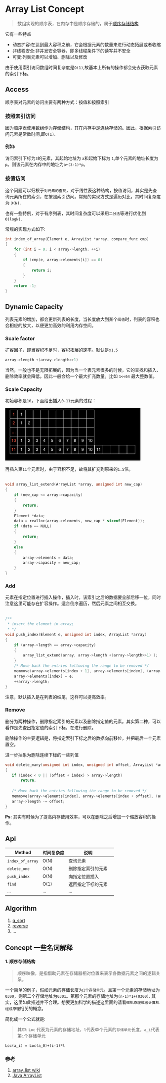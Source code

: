 # Array List Concept
> 数组实现的顺序表，在内存中是顺序存储的，属于[顺序存储结构](#concept1)

它有一些特点
+ 动态扩容:在达到最大容积之前，它会根据元素的数量来进行动态拓展或者收缩
+ 非线程安全:非并发安全容器，即多线程条件下的读写并不安全
+ 可变:列表元素可以增加、删除以及修改

由于使用索引访问数组时间复杂度是`O(1)`,故基本上所有的操作都会先去获取元素的索引下标。

## Access 
顺序表对元素的访问主要有两种方式：按值和按照索引

### 按照索引访问

因为顺序表使用数组作为存储结构，其在内存中是连续存储的。因此，根据索引访问元素是常数时间,即`O(1)`.

#### 例如:
访问索引下标为`3`的元素，其起始地址为 `a`和起始下标为 `1`,单个元素的地址长度为 `p`。则该元素在内存中的地址为`a+(3-1)*p`。 

### 按值访问

这个问题可以归根于`对元素的查找`，对于线性表这种结构，按值访问，其实是先查询元素所在的索引，在按照索引访问。常规的实现方式是遍历对比，其时间复杂度为 `O(N)`.

也有一些特例，对于有序列表，其时间复杂度可以采用`二分法`等进行优化到 `O(logN)`.

常规的实现方式如下:
```c
int index_of_array(Element e, ArrayList *array, compare_func cmp)
{
    for (int i = 0; i < array->length; ++i)
    {
        if (cmp(e, array->elements[i]) == 0)
        {
            return i;
        }
    }
    return -1;
}

```

## Dynamic Capacity

列表元素的增加，都会更新列表的长度，当长度放大到某个`阈值`时，列表的容积也会相应的放大，以便更加高效的利用内存空间。

### Scale factor
扩容因子，即当容积不足时，容积拓展的速率。默认是`x1.5`

```c
array->length +(array->length>>1) 
```
当然，一般也不是无限拓展的，因为当一个表元素很多的时候，它的查找和插入、删除效率就会降低。因此一般会给一个最大扩充数量。比如 `1<<64` 最大整数值。

### Scale Capacity

初始容积是`10`，下面给出插入`0-11`元素的过程：

![](https://raw.githubusercontent.com/hsjfans/git_resource/master/20190409122025.png)

再插入第`11`个元素时，由于容积不足，故将其扩充到原来的`1.5`倍。

```c

void array_list_extend(ArrayList *array, unsigned int new_cap)
{
    if (new_cap <= array->capacity)
    {
        return;
    }
    Element *data;
    data = realloc(array->elements, new_cap * sizeof(Element));
    if (data == NULL)
    {
        return;
    }
    else
    {
        array->elements = data;
        array->capacity = new_cap;
    }
}

```


### Add 
元素在指定位置进行插入操作，插入时，该索引之后的数据要全部后移一位，同时注意这里可能存在扩容操作。适合倒序遍历，然后元素之间相互交换。
```c

/**
 * insert the element in array;
 * */
void push_index(Element e, unsigned int index, ArrayList *array)
{
    if (array->length == array->capacity)
    {
        array_list_extend(array, array->length +(array->length>>1) );
    }
    /* Move back the entries following the range to be removed */
    memmove(array->elements[index + 1], array->elements[index], (array->length - index) * sizeof(Element));
    array->elements[index] = e;
    ++array->length;
}

```

注意，默认插入是在列表的结尾，这样可以提高效率。

### Remove

删分为两种操作，删除指定索引的元素以及删除指定值的元素。其实第二种，可以看作是先查出指定值的索引下标，在进行删除。

删除操作的主要逻辑是，将指定索引下标之后的数据向前移位，并把最后一个元素置空。

进一步抽象为删除连续下标的一些列值

 ```c
void delete_many(unsigned int index, unsigned int offset, ArrayList *array)
{
    if (index < 0 || (offset + index) > array->length)
        return;

    /* Move back the entries following the range to be removed */
    memmove(array->elements[index], array->elements[index + offset], (array->length - (index + offset)) * sizeof(Element));
    array->length -= offset;
}
 ```

**Ps:** 其实有时候为了提高内存使用效率，可以在删除之后增加一个缩放容积的操作。

## Api


| Method         | 时间复杂度 | 说明 |     |
| ------------ | ------ | ---- | --- |
| `index_of_array` |  O(N)      | 查询元素     |     |
| `delete_one`          | O(N) | 删除指定索引的元素     |     |
| `push_index`          | O(N) |   向指定位置插入   |     |
| `find`          | O(1) |   返回指定下标的元素   |     |
| ...          | ...|   ...   |     |

## Algorithm

1. [q_sort](./q_sort.md#array_q_sort)
2. [reverse](./reverse.md#array_reverse)
3. ...

## Concept 一些名词解释

#### <span id="concept1">1. 顺序存储结构</span>
> 顺序映像，是指借助元素在存储器相对位置来表示各数据元素之间的逻辑关系。

一个简单的例子，假如元素的存储长度为`1个存储单元`。且第一个元素的存储地址为`0300`，则第二个存储地址为`0301`。第那个元素的存储地址为`(n-1)*1+(0300)`.
其实，这里如此描述并不合理。想要更加科学的描述这里面的请看`微机原理或者计算机组成原理`相关的概念。

简化成一个公式就是:
> 其中: `Loc` 代表为元素的存储地址，`l`代表单个元素的`存储单元`长度，`a_i`代表第`i`个存储单元

```
Loc(a_i) = Loc(a_0)+(i-1)*l
```
### 参考

1. [array_list wiki](https://en.wikipedia.org/wiki/Dynamic_array)
2. [Java ArrayList](https://octoperf.com/blog/2018/03/19/java-arraylist/)

